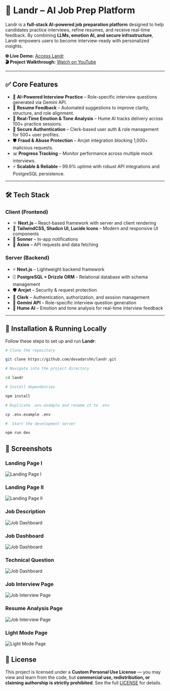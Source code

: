 # 🚀 Landr – AI Job Prep Platform

Landr is a **full-stack AI-powered job preparation platform** designed to help candidates practice interviews, refine resumes, and receive real-time feedback. By combining **LLMs, emotion AI, and secure infrastructure**, Landr empowers users to become interview-ready with personalized insights.

**🌐 Live Demo:** [Access Landr](www.landr.xyz)  
**🎬 Project Walkthrough:** [Watch on YouTube](https://youtube.com/your-video-link)

---

## ✅ Core Features

- 🤖 **AI-Powered Interview Practice** – Role-specific interview questions generated via Gemini API.
- 📝 **Resume Feedback** – Automated suggestions to improve clarity, structure, and role alignment.
- 🎤 **Real-Time Emotion & Tone Analysis** – Hume AI tracks delivery across 100+ practice sessions.
- 🔐 **Secure Authentication** – Clerk-based user auth & role management for 500+ user profiles.
- 🛡 **Fraud & Abuse Protection** – Arcjet integration blocking 1,000+ malicious requests.
- 📊 **Progress Tracking** – Monitor performance across multiple mock interviews.
- ⚡ **Scalable & Reliable** – 99.9% uptime with robust API integrations and PostgreSQL persistence.

---

## 🛠 Tech Stack

### **Client (Frontend)**

- ⚛️ **Next.js** – React-based framework with server and client rendering
- 🎨 **TailwindCSS, Shadcn UI, Lucide Icons** – Modern and responsive UI components
- 🔔 **Sonner** – In-app notifications
- 📡 **Axios** – API requests and data fetching

### **Server (Backend)**

- ⚡ **Next.js** – Lightweight backend framework
- 🗄 **PostgreSQL + Drizzle ORM** – Relational database with schema management
- 🛡 **Arcjet** – Security & request protection
- 🔐 **Clerk** – Authentication, authorization, and session management
- 🧠 **Gemini API** – Role-specific interview question generation
- 🎤 **Hume AI** – Emotion and tone analysis for real-time interview feedback

---

## 🚀 Installation & Running Locally

Follow these steps to set up and run **Landr**:

```bash
# Clone the repository

git clone https://github.com/devadarshh/landr.git

# Navigate into the project directory

cd landr

# Install dependencies

npm install

# Duplicate .env.example and rename it to .env

cp .env.example .env

#  Start the development server

npm run dev

```

## 📸 Screenshots

### Landing Page I

![Landing Page I](assets/screenshots/landing_page.png)

### Landing Page II

![Landing Page II](assets/screenshots/landing_page_2.png)

### Job Description

![Job Dashboard](assets/screenshots/job_description.png)

### Job Dashboard

![Job Dashboard](assets/screenshots/dashboard.png)

### Technical Question

![Job Dashboard](assets/screenshots/questions.png)

### Job Interview Page

![Job Interview Page](assets/screenshots/interview_page.png)

### Resume Analysis Page

![Job Interview Page](assets/screenshots/resume-analysis.png)

### Light Mode Page

![Light Mode Page](assets/screenshots/Light_mode.png)

## 📄 License

This project is licensed under a **Custom Personal Use License** — you may view and learn from the code, but **commercial use, redistribution, or claiming authorship is strictly prohibited**.
See the full [LICENSE](./LICENSE) for details.
